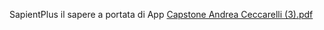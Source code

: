SapientPlus il sapere a portata di App
[Capstone Andrea Ceccarelli (3).pdf](https://github.com/user-attachments/files/18908317/Capstone.Andrea.Ceccarelli.3.pdf)
